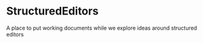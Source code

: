 # StructuredEditors
A place to put working documents while we explore ideas around structured editors
